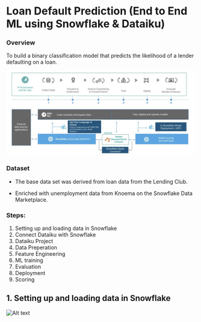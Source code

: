 # Loan Default Prediction (End to End ML using Snowflake & Dataiku)

### Overview

To build a binary classification model that predicts the likelihood of a lender defaulting on a loan. 

![Alt text](https://github.com/livanshu/Data_Science_Portfolio/blob/main/Projects/Loan_Default_Prediction_EndtoEnd_Snowflake_Dataiku/Pipeline.png)

### Dataset

- The base data set was derived from loan data from the Lending Club.

- Enriched with unemployment data from Knoema on the Snowflake Data Marketplace.

### Steps:
1. Setting up and loading data in Snowflake
2. Connect Dataiku with Snowflake
3. Dataiku Project
4. Data Preperation
5. Feature Engineering
6. ML training
7. Evaluation
8. Deployment
9. Scoring

## 1. Setting up and loading data in Snowflake

![Alt text]()
